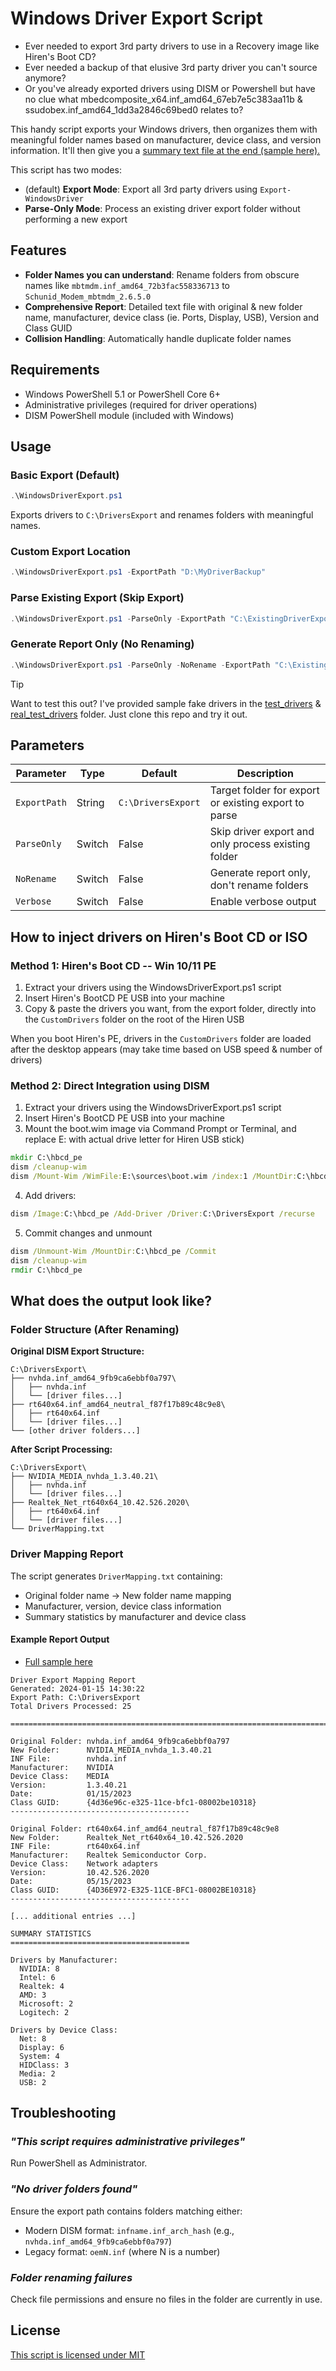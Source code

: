 # Windows Driver Export Script

- Ever needed to export 3rd party drivers to use in a Recovery image like Hiren's Boot CD?
- Ever needed a backup of that elusive 3rd party driver you can't source anymore?
- Or you've already exported drivers using DISM or Powershell but have no clue what mbedcomposite_x64.inf_amd64_67eb7e5c383aa11b & ssudobex.inf_amd64_1dd3a2846c69bed0 relates to?

This handy script exports your Windows drivers, then organizes them with meaningful folder names based on manufacturer, device class, and version information. It'll then give you a [summary text file at the end (sample here).](Sample_DriverMapping.txt)

This script has two modes:

- (default) **Export Mode**: Export all 3rd party drivers using `Export-WindowsDriver`
- **Parse-Only Mode**: Process an existing driver export folder without performing a new export

## Features
- **Folder Names you can understand**: Rename folders from obscure names like `mbtmdm.inf_amd64_72b3fac558336713` to `Schunid_Modem_mbtmdm_2.6.5.0`
- **Comprehensive Report**: Detailed text file with original & new folder name, manufacturer, device class (ie. Ports, Display, USB), Version and Class GUID
- **Collision Handling**: Automatically handle duplicate folder names

## Requirements

- Windows PowerShell 5.1 or PowerShell Core 6+
- Administrative privileges (required for driver operations)
- DISM PowerShell module (included with Windows)

## Usage

### Basic Export (Default)
```powershell
.\WindowsDriverExport.ps1
```
Exports drivers to `C:\DriversExport` and renames folders with meaningful names.

### Custom Export Location
```powershell
.\WindowsDriverExport.ps1 -ExportPath "D:\MyDriverBackup"
```

### Parse Existing Export (Skip Export)
```powershell
.\WindowsDriverExport.ps1 -ParseOnly -ExportPath "C:\ExistingDriverExport"
```

### Generate Report Only (No Renaming)
```powershell
.\WindowsDriverExport.ps1 -ParseOnly -NoRename -ExportPath "C:\ExistingDriverExport"
```
> [!TIP]
> Want to test this out? I've provided sample fake drivers in the [test_drivers](test_drivers/) & [real_test_drivers](real_test_drivers/) folder. Just clone this repo and try it out.

## Parameters

| Parameter | Type | Default | Description |
|-----------|------|---------|-------------|
| `ExportPath` | String | `C:\DriversExport` | Target folder for export or existing export to parse |
| `ParseOnly` | Switch | False | Skip driver export and only process existing folder |
| `NoRename` | Switch | False | Generate report only, don't rename folders |
| `Verbose` | Switch | False | Enable verbose output |

## How to inject drivers on Hiren's Boot CD or ISO

### Method 1: Hiren's Boot CD -- Win 10/11 PE

1. Extract your drivers using the WindowsDriverExport.ps1 script
2. Insert Hiren's BootCD PE USB into your machine
3. Copy & paste the drivers you want, from the export folder, directly into the `CustomDrivers` folder on the root of the Hiren USB

When you boot Hiren's PE, drivers in the `CustomDrivers` folder are loaded after the desktop appears (may take time based on USB speed & number of drivers)

### Method 2: Direct Integration using DISM

1. Extract your drivers using the WindowsDriverExport.ps1 script
2. Insert Hiren's BootCD PE USB into your machine
3. Mount the boot.wim image via Command Prompt or Terminal, and replace E: with actual drive letter for Hiren USB stick)
```bat
mkdir C:\hbcd_pe
dism /cleanup-wim
dism /Mount-Wim /WimFile:E:\sources\boot.wim /index:1 /MountDir:C:\hbcd_pe
```
4. Add drivers:
```bat
dism /Image:C:\hbcd_pe /Add-Driver /Driver:C:\DriversExport /recurse
```
5. Commit changes and unmount
```bat
dism /Unmount-Wim /MountDir:C:\hbcd_pe /Commit
dism /cleanup-wim
rmdir C:\hbcd_pe
```

## What does the output look like?

### Folder Structure (After Renaming)

**Original DISM Export Structure:**
```
C:\DriversExport\
├── nvhda.inf_amd64_9fb9ca6ebbf0a797\
│   ├── nvhda.inf
│   └── [driver files...]
├── rt640x64.inf_amd64_neutral_f87f17b89c48c9e8\
│   ├── rt640x64.inf
│   └── [driver files...]
└── [other driver folders...]
```

**After Script Processing:**
```
C:\DriversExport\
├── NVIDIA_MEDIA_nvhda_1.3.40.21\
│   ├── nvhda.inf
│   └── [driver files...]
├── Realtek_Net_rt640x64_10.42.526.2020\
│   ├── rt640x64.inf
│   └── [driver files...]
└── DriverMapping.txt
```

### Driver Mapping Report
The script generates `DriverMapping.txt` containing:
- Original folder name → New folder name mapping
- Manufacturer, version, device class information
- Summary statistics by manufacturer and device class

#### Example Report Output

* [Full sample here](Sample_DriverMapping.txt)

```
Driver Export Mapping Report
Generated: 2024-01-15 14:30:22
Export Path: C:\DriversExport
Total Drivers Processed: 25

================================================================================

Original Folder: nvhda.inf_amd64_9fb9ca6ebbf0a797
New Folder:      NVIDIA_MEDIA_nvhda_1.3.40.21
INF File:        nvhda.inf
Manufacturer:    NVIDIA
Device Class:    MEDIA
Version:         1.3.40.21
Date:            01/15/2023
Class GUID:      {4d36e96c-e325-11ce-bfc1-08002be10318}
----------------------------------------

Original Folder: rt640x64.inf_amd64_neutral_f87f17b89c48c9e8
New Folder:      Realtek_Net_rt640x64_10.42.526.2020
INF File:        rt640x64.inf
Manufacturer:    Realtek Semiconductor Corp.
Device Class:    Network adapters
Version:         10.42.526.2020
Date:            05/15/2023
Class GUID:      {4D36E972-E325-11CE-BFC1-08002BE10318}
----------------------------------------

[... additional entries ...]

SUMMARY STATISTICS
========================================

Drivers by Manufacturer:
  NVIDIA: 8
  Intel: 6
  Realtek: 4
  AMD: 3
  Microsoft: 2
  Logitech: 2

Drivers by Device Class:
  Net: 8
  Display: 6
  System: 4
  HIDClass: 3
  Media: 2
  USB: 2
```

## Troubleshooting

### _"This script requires administrative privileges"_
Run PowerShell as Administrator.

### _"No driver folders found"_
Ensure the export path contains folders matching either:
- Modern DISM format: `infname.inf_arch_hash` (e.g., `nvhda.inf_amd64_9fb9ca6ebbf0a797`)
- Legacy format: `oemN.inf` (where N is a number)

### _Folder renaming failures_
Check file permissions and ensure no files in the folder are currently in use.

## License

[This script is licensed under MIT](LICENSE)